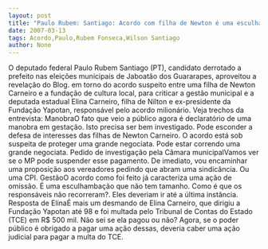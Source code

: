 ```yaml
---
layout: post
title: "Paulo Rubem: Santiago: Acordo com filha de Newton é uma esculhambação sem tamanho"
date: 2007-03-13
tags: Acordo,Paulo,Rubem Fonseca,Wilson Santiago
author: None
---
```

O deputado federal Paulo Rubem Santiago (PT), candidato derrotado a prefeito nas eleições municipais de Jaboatão dos Guararapes,&nbsp;aproveitou a revelação do Blog. em torno do acordo suspeito entre uma filha de Newton Carneiro e a fundação de cultura local, para criticar a gestão municipal e a deputada estadual Elina Carneiro, filha de Nilton e ex-presidente da Fundação Yapotan, responsável pelo acordo milionário.
Veja trechos da entrevista:
ManobraO fato que veio a público agora é declaratório de uma manobra em gestação. Isto precisa ser bem investigado. Pode esconder a defesa de interesses das filhas de Newton Carneiro. O acordo está sob suspeita de proteger uma grande negociata. Pode estar correndo uma grande negociata.
Pedido de investigação pela Câmara municipalVamos ver se o MP pode suspender esse pagamento. De imediato, vou encaminhar uma proposição aos vereadores pedindo que abram uma sindicância. Ou uma CPI.
GestãoO acordo como foi feito já caracteriza uma ação de omissão. É uma esculhambação que não tem tamanho. Como é que os responsáveis não recorreram?. Eles deveriam ir até a última instância.
Resposta de ElinaÉ mais um desmando de Elina Carneiro, que dirigiu a Fundação Yapotan até 98 e foi multada pelo Tribunal de Contas do Estado (TCE) em R$ 500 mil. Não sei se ela pagou ou não? Agora, se o poder público é obrigado a pagar uma ação dessas, deveria caber uma ação judicial para pagar a multa do TCE. 